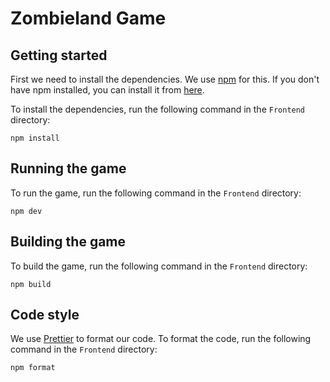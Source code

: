 # Zombieland Game

## Getting started
First we need to install the dependencies. We use [npm](https://www.npmjs.com/) for this. If you don't have npm installed, you can install it from [here](https://www.npmjs.com/get-npm).

To install the dependencies, run the following command in the `Frontend` directory:
```
npm install
```

## Running the game
To run the game, run the following command in the `Frontend` directory:
```
npm dev
```

## Building the game
To build the game, run the following command in the `Frontend` directory:
```
npm build
```

## Code style
We use [Prettier](https://prettier.io/) to format our code. To format the code, run the following command in the `Frontend` directory:
```
npm format
```
